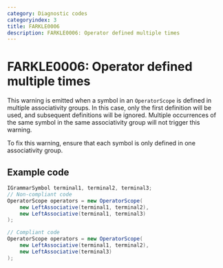 ```yaml
---
category: Diagnostic codes
categoryindex: 3
title: FARKLE0006
description: FARKLE0006: Operator defined multiple times
---
```

# FARKLE0006: Operator defined multiple times

This warning is emitted when a symbol in an `OperatorScope` is defined in multiple associativity groups. In this case, only the first definition will be used, and subsequent definitions will be ignored. Multiple occurrences of the same symbol in the same associativity group will not trigger this warning.

To fix this warning, ensure that each symbol is only defined in one associativity group.

## Example code

```csharp
IGrammarSymbol terminal1, terminal2, terminal3;
// Non-compliant code
OperatorScope operators = new OperatorScope(
    new LeftAssociative(terminal1, terminal2),
    new LeftAssociative(terminal1, terminal3)
);

// Compliant code
OperatorScope operators = new OperatorScope(
    new LeftAssociative(terminal1, terminal2),
    new LeftAssociative(terminal3)
);
```
